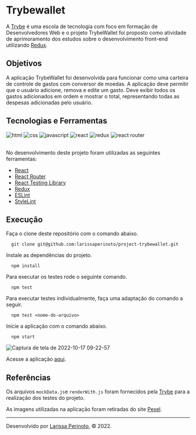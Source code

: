 # Trybewallet

A [Trybe](https://www.betrybe.com/) é uma escola de tecnologia com foco em formação de Desenvolvedores Web e o projeto TrybeWallet foi proposto como atividade de aprimoramento dos estudos sobre o desenvolvimento front-end utilizando [Redux](https://redux.js.org/).

## Objetivos

A aplicação TrybeWallet foi desenvolvida para funcionar como uma carteira de controle de gastos com conversor de moedas. A aplicação deve permitir que o usuário adicione, remova e edite um gasto. Deve exibir todos os gastos adicionados em ordem e mostrar o total, representando todas as despesas adicionadas pelo usuário.

## Tecnologias e Ferramentas

<div>
    <img src="https://img.shields.io/badge/HTML5-E34F26?style=for-the-badge&logo=html5&logoColor=white" alt="html" />
    <img src="https://img.shields.io/badge/CSS3-1572B6?style=for-the-badge&logo=css3&logoColor=white" alt="css" />
    <img src="https://img.shields.io/badge/JavaScript-F7DF1E?style=for-the-badge&logo=javascript&logoColor=black" alt="javascript" />
    <img src="https://img.shields.io/badge/React-20232A?style=for-the-badge&logo=react&logoColor=61DAFB" alt="react" />
    <img src="https://img.shields.io/badge/Redux-593D88?style=for-the-badge&logo=redux&logoColor=white" alt="redux" />
    <img src="https://img.shields.io/badge/React_Router-CA4245?style=for-the-badge&logo=react-router&logoColor=white" alt="react router" />
</div>

<br>

No desenvolvimento deste projeto foram utilizadas as seguintes ferramentas:
- [React](https://pt-br.reactjs.org/)
- [React Router](https://reactrouter.com/)
- [React Testing Library](https://testing-library.com/docs/react-testing-library/intro/)
- [Redux](https://redux.js.org/)
- [ESLint](https://github.com/eslint/eslint)
- [StyleLint](https://stylelint.io/)

## Execução

Faça o clone deste repositório com o comando abaixo.

      git clone git@github.com:larissaperinoto/project-trybewallet.git

Instale as dependências do projeto.

      npm install

Para executar os testes rode o seguinte comando.

      npm test
      
Para executar testes individualmente, faça uma adaptação do comando a seguir.

      npm test <nome-do-arquivo>
      
      
 Inicie a aplicação com o comando abaixo.
 
      npm start
      
      
 ![Captura de tela de 2022-10-17 09-22-57](https://user-images.githubusercontent.com/98956659/196176733-5b2827d4-30bb-4d5f-88aa-e90c1cafe44e.png)

 Acesse a aplicação [aqui](https://larissaperinoto.github.io/project-trybewallet/).
 
## Referências

Os arquivos `mockData.js`e `renderWith.js` foram fornecidos pela [Trybe](https://www.betrybe.com/) para a realização dos testes do projeto.

As imagens utilizadas na aplicação foram retiradas do site [Pexel](https://www.pexels.com/).

 
---
 
Desenvolvido por [Larissa Perinoto](www.linkedin.com/in/larissaperinoto), © 2022.
